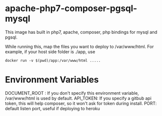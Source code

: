 # apache-php7-composer-pgsql-mysql

This image has built in php7, apache, composer, php bindings for mysql and pgsql.

While running this, map the files you want to deploy to /var/www/html. For example, if your host side folder is ./app, use
```
docker run -v $(pwd)/app:/var/www/html .....
```

# Environment Variables
DOCUMENT_ROOT : If you don't specify this environment variable, /var/www/html is used by default.
API_TOKEN: If you specify a gitbub api token, this will help composer, so it won't ask for token during install.
PORT: default listen port, useful if deploying to heroku
